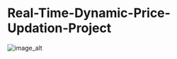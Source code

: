 # Real-Time-Dynamic-Price-Updation-Project

![image_alt](https://github.com/aviral-dot/real-time-dynamic-price-updation-project/blob/main/real-time-dynamic-price.drawio.png?raw=true)




































